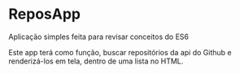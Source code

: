 # ReposApp
Aplicação simples feita para revisar conceitos do ES6

Este app terá como função, buscar repositórios da api do Github e renderizá-los em tela, dentro de uma lista no HTML.
